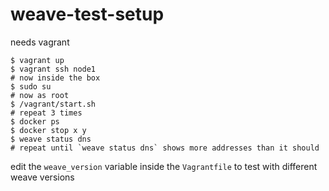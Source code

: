 # weave-test-setup

needs vagrant
```
$ vagrant up
$ vagrant ssh node1
# now inside the box
$ sudo su
# now as root
$ /vagrant/start.sh
# repeat 3 times
$ docker ps
$ docker stop x y
$ weave status dns
# repeat until `weave status dns` shows more addresses than it should
```
edit the `weave_version` variable inside the `Vagrantfile` to test with different weave versions
